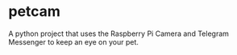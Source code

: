 # petcam
A python project that uses the Raspberry Pi Camera and Telegram Messenger to keep an eye on your pet.
